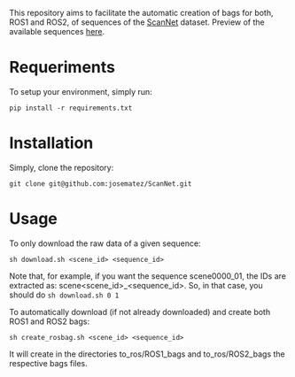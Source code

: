 This repository aims to facilitate the automatic creation of bags for both, ROS1 and ROS2, of sequences of the [ScanNet](http://www.scan-net.org/) dataset. Preview of the available sequences [here](https://kaldir.vc.in.tum.de/scannet_browse/scans/scannet/grouped).

# Requeriments

To setup your environment, simply run:

```
pip install -r requirements.txt
```

# Installation

Simply, clone the repository:

```
git clone git@github.com:josematez/ScanNet.git
```

# Usage

To only download the raw data of a given sequence:

```
sh download.sh <scene_id> <sequence_id>
```
Note that, for example, if you want the sequence scene0000_01, the IDs are extracted as: scene<scene_id>_<sequence_id>. So, in that case, you should do ```sh download.sh 0 1```

To automatically download (if not already downloaded) and create both ROS1 and ROS2 bags:

```
sh create_rosbag.sh <scene_id> <sequence_id>
```

It will create in the directories to_ros/ROS1_bags and to_ros/ROS2_bags the respective bags files.
